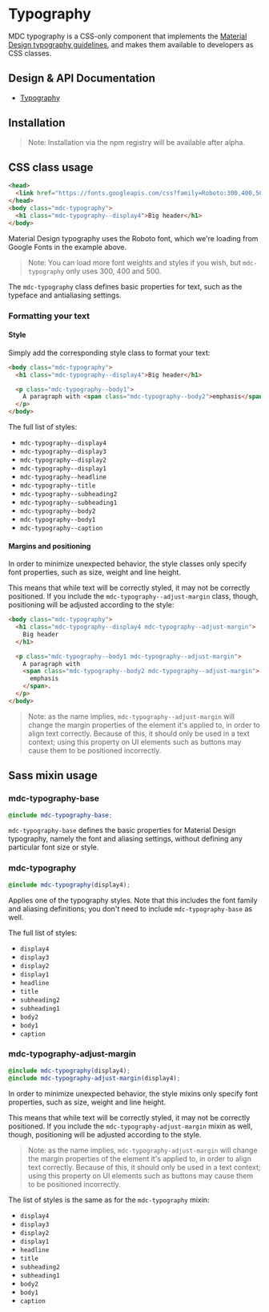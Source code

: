 <!--docs:
title: "Typography"
layout: detail
section: components
path: /catalog/typography/
-->

# Typography

MDC typography is a CSS-only component that implements the
[Material Design typography guidelines](https://material.io/guidelines/style/typography.html), and makes them available to
developers as CSS classes.

## Design & API Documentation

<ul class="icon-list">
  <li class="icon-list-item icon-list-item--spec">
    <a href="https://material.io/guidelines/style/typography.html">Typography</a>
  </li>
</ul>

## Installation

> Note: Installation via the npm registry will be available after alpha.


## CSS class usage

```html
<head>
  <link href="https://fonts.googleapis.com/css?family=Roboto:300,400,500" rel="stylesheet">
</head>
<body class="mdc-typography">
  <h1 class="mdc-typography--display4">Big header</h1>
</body>
```

Material Design typography uses the Roboto font, which we're loading from Google Fonts in the example above.

> Note: You can load more font weights and styles if you wish, but `mdc-typography` only uses 300, 400 and 500.

The `mdc-typography` class defines basic properties for text, such as the typeface and antialiasing settings.

### Formatting your text

#### Style

Simply add the corresponding style class to format your text:

```html
<body class="mdc-typography">
  <h1 class="mdc-typography--display4">Big header</h1>

  <p class="mdc-typography--body1">
    A paragraph with <span class="mdc-typography--body2">emphasis</span>.
  </p>
</body>
```

The full list of styles:

- `mdc-typography--display4`
- `mdc-typography--display3`
- `mdc-typography--display2`
- `mdc-typography--display1`
- `mdc-typography--headline`
- `mdc-typography--title`
- `mdc-typography--subheading2`
- `mdc-typography--subheading1`
- `mdc-typography--body2`
- `mdc-typography--body1`
- `mdc-typography--caption`

#### Margins and positioning

In order to minimize unexpected behavior, the style classes only specify font properties, such as size, weight and line
height.

This means that while text will be correctly styled, it may not be correctly positioned. If you include the
`mdc-typography--adjust-margin` class, though, positioning will be adjusted according to the style:

```html
<body class="mdc-typography">
  <h1 class="mdc-typography--display4 mdc-typography--adjust-margin">
    Big header
  </h1>

  <p class="mdc-typography--body1 mdc-typography--adjust-margin">
    A paragraph with
    <span class="mdc-typography--body2 mdc-typography--adjust-margin">
      emphasis
    </span>.
  </p>
</body>
```

> Note: as the name implies, `mdc-typography--adjust-margin` will change the margin properties of the element it's
applied to, in order to align text correctly. Because of this, it should only be used in a text context; using this
property on UI elements such as buttons may cause them to be positioned incorrectly.


## Sass mixin usage

### mdc-typography-base

```scss
@include mdc-typography-base;
```

`mdc-typography-base` defines the basic properties for Material Design typography, namely the font and aliasing
settings, without defining any particular font size or style.


### mdc-typography

```scss
@include mdc-typography(display4);
```

Applies one of the typography styles. Note that this includes the font family and aliasing definitions; you don't need
to include `mdc-typography-base` as well.

The full list of styles:
- `display4`
- `display3`
- `display2`
- `display1`
- `headline`
- `title`
- `subheading2`
- `subheading1`
- `body2`
- `body1`
- `caption`


### mdc-typography-adjust-margin

```scss
@include mdc-typography(display4);
@include mdc-typography-adjust-margin(display4);
```

In order to minimize unexpected behavior, the style mixins only specify font properties, such as size, weight and line
height.

This means that while text will be correctly styled, it may not be correctly positioned. If you include the
`mdc-typography-adjust-margin` mixin as well, though, positioning will be adjusted according to the style.

> Note: as the name implies, `mdc-typography-adjust-margin` will change the margin properties of the element it's
applied to, in order to align text correctly. Because of this, it should only be used in a text context; using this
property on UI elements such as buttons may cause them to be positioned incorrectly.

The list of styles is the same as for the `mdc-typography` mixin:
- `display4`
- `display3`
- `display2`
- `display1`
- `headline`
- `title`
- `subheading2`
- `subheading1`
- `body2`
- `body1`
- `caption`

